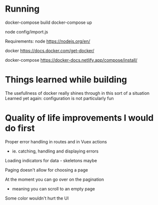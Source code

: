 # Running

docker-compose build
docker-compose up

node config/import.js

Requirements:
node
https://nodejs.org/en/

docker
https://docs.docker.com/get-docker/

docker-compose
https://docker-docs.netlify.app/compose/install/

# Things learned while building
The usefullness of docker really shines through in this sort of a situation
Learned yet again: configuration is not particularly fun

# Quality of life improvements I would do first
Proper error handling in routes and in Vuex actions
 - ie. catching, handling and displaying errors

Loading indicators for data - skeletons maybe

Paging doesn't allow for choosing a page

At the moment you can go over on the pagination
  - meaning you can scroll to an empty page
  
Some color wouldn't hurt the UI
